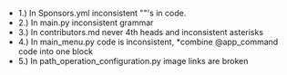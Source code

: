 * 1.) In Sponsors.yml inconsistent ""'s in code.
* 2.) In main.py inconsistent grammar
* 3.) In contributors.md never 4th heads and inconsistent asterisks
* 4.) In main_menu.py code is inconsistent, *combine @app_command code into one block
* 5.) In path_operation_configuration.py image links are broken
